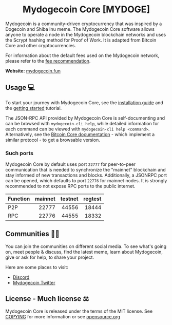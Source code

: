 <h1 align="center">
Mydogecoin Core [MYDOGE]  
</h1>

Mydogecoin is a community-driven cryptocurrency that was inspired by a Dogecoin and Shiba Inu meme. The Mydogecoin Core software allows anyone to operate a node in the Mydogecoin blockchain networks and uses the Scrypt hashing method for Proof of Work. It is adapted from Bitcoin Core and other cryptocurrencies.

For information about the default fees used on the Mydogecoin network, please
refer to the [fee recommendation](doc/fee-recommendation.md).

**Website:** [mydogecoin.fun](https://mydogecoin.fun)

## Usage 💻

To start your journey with Mydogecoin Core, see the [installation guide](INSTALL.md) and the [getting started](doc/getting-started.md) tutorial.

The JSON-RPC API provided by Mydogecoin Core is self-documenting and can be browsed with `mydogecoin-cli help`, while detailed information for each command can be viewed with `mydogecoin-cli help <command>`. Alternatively, see the [Bitcoin Core documentation](https://developer.bitcoin.org/reference/rpc/) - which implement a similar protocol - to get a browsable version.

### Such ports

Mydogecoin Core by default uses port `22777` for peer-to-peer communication that
is needed to synchronize the "mainnet" blockchain and stay informed of new
transactions and blocks. Additionally, a JSONRPC port can be opened, which
defaults to port `22776` for mainnet nodes. It is strongly recommended to not
expose RPC ports to the public internet.

| Function | mainnet | testnet | regtest |
| :------- | ------: | ------: | ------: |
| P2P      |   22777 |   44556 |   18444 |
| RPC      |   22776 |   44555 |   18332 |

## Communities 🚀🍾

You can join the communities on different social media.
To see what's going on, meet people & discuss, find the latest meme, learn
about Mydogecoin, give or ask for help, to share your project.

Here are some places to visit:

* [Discord](https://discord.gg/JQFCTDyw3G)
* [Mydogecoin Twitter](https://x.com/mydogecoin_fun)

## License - Much license ⚖️
Mydogecoin Core is released under the terms of the MIT license. See
[COPYING](COPYING) for more information or see
[opensource.org](https://opensource.org/licenses/MIT)

